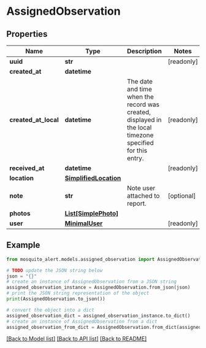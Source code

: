 # AssignedObservation


## Properties

Name | Type | Description | Notes
------------ | ------------- | ------------- | -------------
**uuid** | **str** |  | [readonly] 
**created_at** | **datetime** |  | 
**created_at_local** | **datetime** | The date and time when the record was created, displayed in the local timezone specified for this entry. | [readonly] 
**received_at** | **datetime** |  | [readonly] 
**location** | [**SimplifiedLocation**](SimplifiedLocation.md) |  | 
**note** | **str** | Note user attached to report. | [optional] 
**photos** | [**List[SimplePhoto]**](SimplePhoto.md) |  | 
**user** | [**MinimalUser**](MinimalUser.md) |  | [readonly] 

## Example

```python
from mosquito_alert.models.assigned_observation import AssignedObservation

# TODO update the JSON string below
json = "{}"
# create an instance of AssignedObservation from a JSON string
assigned_observation_instance = AssignedObservation.from_json(json)
# print the JSON string representation of the object
print(AssignedObservation.to_json())

# convert the object into a dict
assigned_observation_dict = assigned_observation_instance.to_dict()
# create an instance of AssignedObservation from a dict
assigned_observation_from_dict = AssignedObservation.from_dict(assigned_observation_dict)
```
[[Back to Model list]](../README.md#documentation-for-models) [[Back to API list]](../README.md#documentation-for-api-endpoints) [[Back to README]](../README.md)


